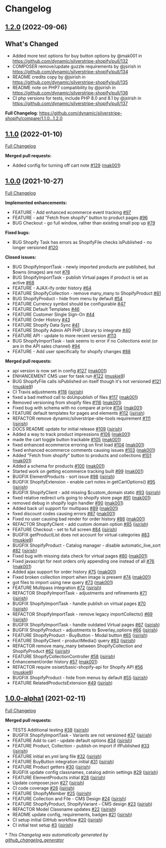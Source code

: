 # Changelog

## [1.2.0](https://github.com/dynamic/silverstripe-shopify/tree/1.2.0) (2022-09-06)


## What's Changed
* Added more text options for buy button options by @mak001 in https://github.com/dynamic/silverstripe-shopify/pull/132
* COMPOSER remove/update guzzle requirements by @jsirish in https://github.com/dynamic/silverstripe-shopify/pull/134
* README credits copy by @jsirish in https://github.com/dynamic/silverstripe-shopify/pull/135
* README note on PHP7 compatibility by @jsirish in https://github.com/dynamic/silverstripe-shopify/pull/136
* CI php versions for tests, include PHP 8.0 and 8.1 by @jsirish in https://github.com/dynamic/silverstripe-shopify/pull/137


**Full Changelog**: https://github.com/dynamic/silverstripe-shopify/compare/1.1.0...1.2.0

## [1.1.0](https://github.com/dynamic/silverstripe-shopify/tree/1.1.0) (2022-01-10)

[Full Changelog](https://github.com/dynamic/silverstripe-shopify/compare/1.0.0...1.1.0)

**Merged pull requests:**

- Added config for turning off cart note [\#129](https://github.com/dynamic/silverstripe-shopify/pull/129) ([mak001](https://github.com/mak001))

## [1.0.0](https://github.com/dynamic/silverstripe-shopify/tree/1.0.0) (2021-10-27)

[Full Changelog](https://github.com/dynamic/silverstripe-shopify/compare/1.0.0-alpha1...1.0.0)

**Implemented enhancements:**

- FEATURE - Add enhanced ecommerce event tracking [\#97](https://github.com/dynamic/silverstripe-shopify/issues/97)
- FEATURE - add "Fetch from shopify" button to product pages [\#96](https://github.com/dynamic/silverstripe-shopify/issues/96)
- BUG Checkout - go full window, rather than existing small pop up [\#79](https://github.com/dynamic/silverstripe-shopify/issues/79)

**Fixed bugs:**

- BUG Shopify Task has errors as ShopifyFile checks isPublished - no longer versioned [\#120](https://github.com/dynamic/silverstripe-shopify/issues/120)

**Closed issues:**

- BUG ShopifyImportTask - newly imported products are published, but $owns \(images\) are not [\#78](https://github.com/dynamic/silverstripe-shopify/issues/78)
- BUG ShopifyImportTask - publish Virtual pages if product is set as active [\#68](https://github.com/dynamic/silverstripe-shopify/issues/68)
- FEATURE - AJAX-ify order history [\#64](https://github.com/dynamic/silverstripe-shopify/issues/64)
- FEATURE ShopifyCollection - remove many\_many to ShopifyProduct [\#61](https://github.com/dynamic/silverstripe-shopify/issues/61)
- BUG ShopifyProduct - hide from menu by default [\#54](https://github.com/dynamic/silverstripe-shopify/issues/54)
- FEATURE Currency symbol should be configurable [\#47](https://github.com/dynamic/silverstripe-shopify/issues/47)
- FEATURE Default Templates [\#46](https://github.com/dynamic/silverstripe-shopify/issues/46)
- FEATURE Customer Single Sign-On [\#44](https://github.com/dynamic/silverstripe-shopify/issues/44)
- FEATURE Order History [\#43](https://github.com/dynamic/silverstripe-shopify/issues/43)
- FEATURE Shopify Data Sync [\#41](https://github.com/dynamic/silverstripe-shopify/issues/41)
- FEATURE Shopify Admin API PHP Library to integrate [\#40](https://github.com/dynamic/silverstripe-shopify/issues/40)
- FEATURE API - update to more recent version [\#113](https://github.com/dynamic/silverstripe-shopify/issues/113)
- BUG ShopifyImportTask - task seems to error if no Collections exist \(or are in the API sales channel\) [\#94](https://github.com/dynamic/silverstripe-shopify/issues/94)
- FEATURE - Add user specifically for shopify changes [\#88](https://github.com/dynamic/silverstripe-shopify/issues/88)

**Merged pull requests:**

- api version is now set in config [\#127](https://github.com/dynamic/silverstripe-shopify/pull/127) ([mak001](https://github.com/mak001))
- ENHANCEMENT CMS user for task run [\#122](https://github.com/dynamic/silverstripe-shopify/pull/122) ([muskie9](https://github.com/muskie9))
- BUG ShopifyFile calls isPublished on itself though it's not versioned [\#121](https://github.com/dynamic/silverstripe-shopify/pull/121) ([muskie9](https://github.com/muskie9))
- CI Travis adjustments [\#118](https://github.com/dynamic/silverstripe-shopify/pull/118) ([jsirish](https://github.com/jsirish))
- fixed a bad method call to doUnpublish of files [\#117](https://github.com/dynamic/silverstripe-shopify/pull/117) ([mak001](https://github.com/mak001))
- Removed versioning from shopify files [\#116](https://github.com/dynamic/silverstripe-shopify/pull/116) ([mak001](https://github.com/mak001))
- Fixed bug with schema with no compare at price [\#114](https://github.com/dynamic/silverstripe-shopify/pull/114) ([mak001](https://github.com/mak001))
- FEATURE default templates for pages and elements [\#112](https://github.com/dynamic/silverstripe-shopify/pull/112) ([jsirish](https://github.com/jsirish))
- REFACTOR remove dynamic/silverstripe-site-tools requirement [\#111](https://github.com/dynamic/silverstripe-shopify/pull/111) ([jsirish](https://github.com/jsirish))
- DOCS README update for initial release [\#109](https://github.com/dynamic/silverstripe-shopify/pull/109) ([jsirish](https://github.com/jsirish))
- Added a way to track product impressions [\#106](https://github.com/dynamic/silverstripe-shopify/pull/106) ([mak001](https://github.com/mak001))
- made the cart toggle button trackable [\#105](https://github.com/dynamic/silverstripe-shopify/pull/105) ([mak001](https://github.com/mak001))
- fixed enhanced ecommerce erroring on first load [\#104](https://github.com/dynamic/silverstripe-shopify/pull/104) ([mak001](https://github.com/mak001))
- fixed enhanced ecommerce comments causing issues [\#103](https://github.com/dynamic/silverstripe-shopify/pull/103) ([mak001](https://github.com/mak001))
- Added "Fetch from shopify" button to products and collections [\#101](https://github.com/dynamic/silverstripe-shopify/pull/101) ([mak001](https://github.com/mak001))
- Added a schema for products [\#100](https://github.com/dynamic/silverstripe-shopify/pull/100) ([mak001](https://github.com/mak001))
- Started work on getting ecommerce tracking built [\#99](https://github.com/dynamic/silverstripe-shopify/pull/99) ([mak001](https://github.com/mak001))
- BUGFIX ElementProducts - sort issue [\#98](https://github.com/dynamic/silverstripe-shopify/pull/98) ([jsirish](https://github.com/jsirish))
- BUGFIX ShopifyExtension - enable cart notes in getCartOptions\(\) [\#95](https://github.com/dynamic/silverstripe-shopify/pull/95) ([jsirish](https://github.com/jsirish))
- BUGFIX ShopifyClient - add missing $custom\_domain static [\#93](https://github.com/dynamic/silverstripe-shopify/pull/93) ([jsirish](https://github.com/jsirish))
- fixed relative redirect urls going to shopify store page [\#91](https://github.com/dynamic/silverstripe-shopify/pull/91) ([mak001](https://github.com/mak001))
- removed debug in shopify login handler [\#90](https://github.com/dynamic/silverstripe-shopify/pull/90) ([mak001](https://github.com/mak001))
- Added back url support for multipass [\#89](https://github.com/dynamic/silverstripe-shopify/pull/89) ([mak001](https://github.com/mak001))
- fixed discount codes causing errors [\#87](https://github.com/dynamic/silverstripe-shopify/pull/87) ([mak001](https://github.com/mak001))
- Fixed no user causing bad render for order history [\#86](https://github.com/dynamic/silverstripe-shopify/pull/86) ([mak001](https://github.com/mak001))
- REFACTOR ShopifyClient - add custom domain option [\#85](https://github.com/dynamic/silverstripe-shopify/pull/85) ([jsirish](https://github.com/jsirish))
- FEATURE Checkout - set to full screen [\#84](https://github.com/dynamic/silverstripe-shopify/pull/84) ([jsirish](https://github.com/jsirish))
- BUGFIX getProductList does not account for virtual categories [\#83](https://github.com/dynamic/silverstripe-shopify/pull/83) ([muskie9](https://github.com/muskie9))
- BUGFIX ShopifyProduct - Catalog manager - disable automatic\_live\_sort [\#82](https://github.com/dynamic/silverstripe-shopify/pull/82) ([jsirish](https://github.com/jsirish))
- Fixed bug with missing data check for virtual pages [\#80](https://github.com/dynamic/silverstripe-shopify/pull/80) ([mak001](https://github.com/mak001))
- Fixed javascript for next orders only appending one instead of all [\#76](https://github.com/dynamic/silverstripe-shopify/pull/76) ([mak001](https://github.com/mak001))
- Added ajax support for order history [\#75](https://github.com/dynamic/silverstripe-shopify/pull/75) ([mak001](https://github.com/mak001))
- Fixed broken collection import when image is present [\#74](https://github.com/dynamic/silverstripe-shopify/pull/74) ([mak001](https://github.com/mak001))
- got files to import using new query [\#73](https://github.com/dynamic/silverstripe-shopify/pull/73) ([mak001](https://github.com/mak001))
- FEATURE Multipass integration [\#72](https://github.com/dynamic/silverstripe-shopify/pull/72) ([jsirish](https://github.com/jsirish))
- REFACTOR ShopifyImportTask - adjustments and refinements [\#71](https://github.com/dynamic/silverstripe-shopify/pull/71) ([jsirish](https://github.com/jsirish))
- BUGFIX ShopifyImportTask - handle publish on virtual pages [\#70](https://github.com/dynamic/silverstripe-shopify/pull/70) ([jsirish](https://github.com/jsirish))
- REFACTOR ShopifyImportTask - remove legacy importCollects\(\) [\#69](https://github.com/dynamic/silverstripe-shopify/pull/69) ([jsirish](https://github.com/jsirish))
- BUGFIX ShopifyImportTask - handle outdated Virtual pages [\#67](https://github.com/dynamic/silverstripe-shopify/pull/67) ([jsirish](https://github.com/jsirish))
- BUGFIX ShopifyProduct - adjustments to $overlay\_options [\#66](https://github.com/dynamic/silverstripe-shopify/pull/66) ([jsirish](https://github.com/jsirish))
- FEATURE ShopifyProduct - BuyButton - Modal button [\#65](https://github.com/dynamic/silverstripe-shopify/pull/65) ([jsirish](https://github.com/jsirish))
- FEATURE ShopifyClient - productMedia\(\) query [\#63](https://github.com/dynamic/silverstripe-shopify/pull/63) ([jsirish](https://github.com/jsirish))
- REFACTOR remove many\_many between ShopifyCollection and ShopifyProduct [\#62](https://github.com/dynamic/silverstripe-shopify/pull/62) ([jsirish](https://github.com/jsirish))
- FEATURE ShopifyCollectionController [\#58](https://github.com/dynamic/silverstripe-shopify/pull/58) ([jsirish](https://github.com/jsirish))
- Enhancement/order history [\#57](https://github.com/dynamic/silverstripe-shopify/pull/57) ([mak001](https://github.com/mak001))
- REFACTOR require osiset/basic-shopify-api for Shopify API [\#56](https://github.com/dynamic/silverstripe-shopify/pull/56) ([muskie9](https://github.com/muskie9))
- BUGFIX ShopifyProduct - hide from menus by default [\#55](https://github.com/dynamic/silverstripe-shopify/pull/55) ([jsirish](https://github.com/jsirish))
- FEATURE RelatedProductsExtension [\#49](https://github.com/dynamic/silverstripe-shopify/pull/49) ([jsirish](https://github.com/jsirish))

## [1.0.0-alpha1](https://github.com/dynamic/silverstripe-shopify/tree/1.0.0-alpha1) (2021-02-11)

[Full Changelog](https://github.com/dynamic/silverstripe-shopify/compare/c8b99471f90888f0c08a33e2e68847371328ec16...1.0.0-alpha1)

**Merged pull requests:**

- TESTS Additional testing [\#38](https://github.com/dynamic/silverstripe-shopify/pull/38) ([jsirish](https://github.com/jsirish))
- BUGFIX ShopifyImportTask - Variants are not versioned [\#37](https://github.com/dynamic/silverstripe-shopify/pull/37) ([jsirish](https://github.com/jsirish))
- FEATURE Add to cart - update default options [\#34](https://github.com/dynamic/silverstripe-shopify/pull/34) ([jsirish](https://github.com/jsirish))
- FEATURE Product, Collection - publish on import if ifPublished [\#33](https://github.com/dynamic/silverstripe-shopify/pull/33) ([jsirish](https://github.com/jsirish))
- FEATURE initial en.yml lang file [\#32](https://github.com/dynamic/silverstripe-shopify/pull/32) ([jsirish](https://github.com/jsirish))
- FEATURE BuyButton integration initial [\#31](https://github.com/dynamic/silverstripe-shopify/pull/31) ([jsirish](https://github.com/jsirish))
- FEATURE Product getters [\#30](https://github.com/dynamic/silverstripe-shopify/pull/30) ([jsirish](https://github.com/jsirish))
- BUGFIX update config classnames, catalog admin settings [\#29](https://github.com/dynamic/silverstripe-shopify/pull/29) ([jsirish](https://github.com/jsirish))
- FEATURE ElementProducts initial [\#28](https://github.com/dynamic/silverstripe-shopify/pull/28) ([jsirish](https://github.com/jsirish))
- Update composer.json [\#27](https://github.com/dynamic/silverstripe-shopify/pull/27) ([jsirish](https://github.com/jsirish))
- CI code coverage [\#26](https://github.com/dynamic/silverstripe-shopify/pull/26) ([jsirish](https://github.com/jsirish))
- FEATURE ShopifyMember [\#25](https://github.com/dynamic/silverstripe-shopify/pull/25) ([jsirish](https://github.com/jsirish))
- FEATURE Collection and File - CMS Design [\#24](https://github.com/dynamic/silverstripe-shopify/pull/24) ([jsirish](https://github.com/jsirish))
- FEATURE ShopifyProduct, ShopifyVariant - CMS design [\#23](https://github.com/dynamic/silverstripe-shopify/pull/23) ([jsirish](https://github.com/jsirish))
- REFACTOR Model Classname updates [\#22](https://github.com/dynamic/silverstripe-shopify/pull/22) ([jsirish](https://github.com/jsirish))
- README update config, requirements, badges [\#21](https://github.com/dynamic/silverstripe-shopify/pull/21) ([jsirish](https://github.com/jsirish))
- CI setup initial GitHub workflow [\#20](https://github.com/dynamic/silverstripe-shopify/pull/20) ([jsirish](https://github.com/jsirish))
- CI initial test setup [\#3](https://github.com/dynamic/silverstripe-shopify/pull/3) ([jsirish](https://github.com/jsirish))



\* *This Changelog was automatically generated by [github_changelog_generator](https://github.com/github-changelog-generator/github-changelog-generator)*
